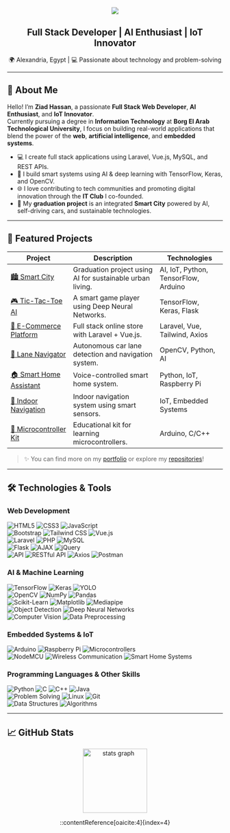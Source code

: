 <h1 align="center">
  <img src="https://readme-typing-svg.herokuapp.com/?font=Righteous&size=35&center=true&vCenter=true&width=500&height=70&duration=4000&lines=Hello+there!+👋;+I'm+Ziad+Hassan;" />
</h1>

<h2 align="center">Full Stack Developer | AI Enthusiast | IoT Innovator</h2>

<p align="center">
  🌍 Alexandria, Egypt | 💻 Passionate about technology and problem-solving
</p>

---

## 🧠 About Me

Hello! I’m **Ziad Hassan**, a passionate **Full Stack Web Developer**, **AI Enthusiast**, and **IoT Innovator**.  
Currently pursuing a degree in **Information Technology** at **Borg El Arab Technological University**, I focus on building real-world applications that blend the power of the **web**, **artificial intelligence**, and **embedded systems**.

- 💻 I create full stack applications using Laravel, Vue.js, MySQL, and REST APIs.  
- 🤖 I build smart systems using AI & deep learning with TensorFlow, Keras, and OpenCV.  
- 🌐 I love contributing to tech communities and promoting digital innovation through the **IT Club** I co-founded.  
- 🌆 My **graduation project** is an integrated **Smart City** powered by AI, self-driving cars, and sustainable technologies.

---

## 🚀 Featured Projects

| Project | Description | Technologies |
|--------|-------------|--------------|
| [🏙️ Smart City](https://github.com/Ziad-Abaza/Smart-City-AI) | Graduation project using AI for sustainable urban living. | AI, IoT, Python, TensorFlow, Arduino |
| [🎮 Tic-Tac-Toe AI](https://github.com/Ziad-Abaza/Tic-Tac-Toe-AI-Comparison) | A smart game player using Deep Neural Networks. | TensorFlow, Keras, Flask |
| [🛒 E-Commerce Platform](https://github.com/Ziad-Abaza/E-Commerce-Laravel-Vue) | Full stack online store with Laravel + Vue.js. | Laravel, Vue, Tailwind, Axios |
| [🚗 Lane Navigator](https://github.com/Ziad-Abaza/lane-navigator-AutonomousCar) | Autonomous car lane detection and navigation system. | OpenCV, Python, AI |
| [🏠 Smart Home Assistant](https://github.com/Ziad-Abaza/Smart-Home-Assistant) | Voice-controlled smart home system. | Python, IoT, Raspberry Pi |
| [🧭 Indoor Navigation](https://github.com/Ziad-Abaza/Indoor-Smart-Navigation) | Indoor navigation system using smart sensors. | IoT, Embedded Systems |
| [🔌 Microcontroller Kit](https://github.com/Ziad-Abaza/Microcontroller-Learning-Kit) | Educational kit for learning microcontrollers. | Arduino, C/C++ |

> ✨ You can find more on my [portfolio](https://ziad-abaza.github.io/Portfolio/) or explore my [repositories](https://github.com/Ziad-Abaza?tab=repositories)!

---

## 🛠️ Technologies & Tools

### **Web Development**  
![HTML5](https://img.shields.io/badge/HTML5-E34F26?logo=html5&logoColor=white) ![CSS3](https://img.shields.io/badge/CSS3-1572B6?logo=css3&logoColor=white) ![JavaScript](https://img.shields.io/badge/JavaScript-F7DF1E?logo=javascript&logoColor=black)  
![Bootstrap](https://img.shields.io/badge/Bootstrap-563D7C?logo=bootstrap&logoColor=white) ![Tailwind CSS](https://img.shields.io/badge/Tailwind%20CSS-38B2AC?logo=tailwindcss&logoColor=white) ![Vue.js](https://img.shields.io/badge/Vue.js-4FC08D?logo=vue.js&logoColor=white)  
![Laravel](https://img.shields.io/badge/Laravel-EF4135?logo=laravel&logoColor=white) ![PHP](https://img.shields.io/badge/PHP-777BB4?logo=php&logoColor=white) ![MySQL](https://img.shields.io/badge/MySQL-4479A1?logo=mysql&logoColor=white)  
![Flask](https://img.shields.io/badge/Flask-000000?logo=flask&logoColor=white) ![AJAX](https://img.shields.io/badge/AJAX-00599C?logo=javascript&logoColor=white) ![jQuery](https://img.shields.io/badge/jQuery-0769AD?logo=jquery&logoColor=white)  
![API](https://img.shields.io/badge/API-FF6F00?logo=api&logoColor=white) ![RESTful API](https://img.shields.io/badge/RESTful%20API-4CAF50?logo=api&logoColor=white) ![Axios](https://img.shields.io/badge/Axios-5A29E4?logo=axios&logoColor=white) ![Postman](https://img.shields.io/badge/Postman-FF6C37?logo=postman&logoColor=white)

### **AI & Machine Learning**  
![TensorFlow](https://img.shields.io/badge/TensorFlow-FF6F00?logo=tensorflow&logoColor=white) ![Keras](https://img.shields.io/badge/Keras-D00000?logo=keras&logoColor=white) ![YOLO](https://img.shields.io/badge/YOLO-004d00?logo=yolo&logoColor=white)  
![OpenCV](https://img.shields.io/badge/OpenCV-5C3EE8?logo=opencv&logoColor=white) ![NumPy](https://img.shields.io/badge/NumPy-013243?logo=numpy&logoColor=white) ![Pandas](https://img.shields.io/badge/Pandas-150458?logo=pandas&logoColor=white)  
![Scikit-Learn](https://img.shields.io/badge/Scikit--Learn-F7931E?logo=scikit-learn&logoColor=white) ![Matplotlib](https://img.shields.io/badge/Matplotlib-004d00?logo=matplotlib&logoColor=white) ![Mediapipe](https://img.shields.io/badge/Mediapipe-00B140?logo=google&logoColor=white)  
![Object Detection](https://img.shields.io/badge/Object%20Detection-FF6F00?logo=google&logoColor=white) ![Deep Neural Networks](https://img.shields.io/badge/Deep%20Neural%20Networks-430098?logo=neural&logoColor=white)  
![Computer Vision](https://img.shields.io/badge/Computer%20Vision-1E88E5?logo=opencv&logoColor=white) ![Data Preprocessing](https://img.shields.io/badge/Data%20Preprocessing-FF6F00?logo=google&logoColor=white)

### **Embedded Systems & IoT**  
![Arduino](https://img.shields.io/badge/Arduino-00979D?logo=arduino&logoColor=white) ![Raspberry Pi](https://img.shields.io/badge/Raspberry%20Pi-A22846?logo=raspberrypi&logoColor=white) ![Microcontrollers](https://img.shields.io/badge/Microcontroller-FF6F00?logo=micropython&logoColor=white)  
![NodeMCU](https://img.shields.io/badge/NodeMCU-1E88E5?logo=nodemcu&logoColor=white) ![Wireless Communication](https://img.shields.io/badge/Wireless%20Communication-FF6F00?logo=wifi&logoColor=white) ![Smart Home Systems](https://img.shields.io/badge/Smart%20Home-6200EE?logo=home-assistant&logoColor=white)

### **Programming Languages & Other Skills**  
![Python](https://img.shields.io/badge/Python-3776AB?logo=python&logoColor=white) ![C](https://img.shields.io/badge/C-A8B9CC?logo=c&logoColor=white) ![C++](https://img.shields.io/badge/C++-00599C?logo=cplusplus&logoColor=white) ![Java](https://img.shields.io/badge/Java-007396?logo=java&logoColor=white)  
![Problem Solving](https://img.shields.io/badge/Problem%20Solving-4CAF50?logo=thinkific&logoColor=white) ![Linux](https://img.shields.io/badge/Linux-FCC624?logo=linux&logoColor=black) ![Git](https://img.shields.io/badge/Git-F05032?logo=git&logoColor=white)  
![Data Structures](https://img.shields.io/badge/Data%20Structures-FF6F00?logo=algorithm&logoColor=white) ![Algorithms](https://img.shields.io/badge/Algorithms-00BFFF?logo=thinkific&logoColor=white)

---

## 📈 GitHub Stats

<div align="center">
  <!-- GitHub Stats -->
  <img src="https://github-readme-stats.vercel.app/api?username=Ziad-Abaza&hide_title=false&hide_rank=false&show_icons=true&include_all_commits=true&count_private=true&disable_animations=false&theme=dracula&locale=en&hide_border=false" height="150" alt="stats graph"  />
  

::contentReference[oaicite:4]{index=4}
 
